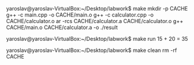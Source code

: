 yaroslav@yaroslav-VirtualBox:~/Desktop/labwork$ make
mkdir -p CACHE
g++ -c main.cpp -o CACHE/main.o
g++ -c calculator.cpp -o CACHE/calculator.o
ar -rcs CACHE/calculator.a CACHE/calculator.o
g++ CACHE/main.o CACHE/calculator.a -o ./result

yaroslav@yaroslav-VirtualBox:~/Desktop/labwork$ make run
15 + 20 = 35

yaroslav@yaroslav-VirtualBox:~/Desktop/labwork$ make clean
rm -rf CACHE
